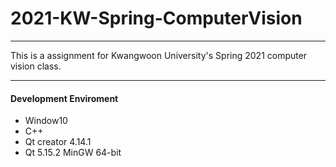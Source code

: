 # 2021-KW-Spring-ComputerVision

***
This is a assignment for Kwangwoon University's Spring 2021 computer vision class.

***
#### Development Enviroment
* Window10
* C++
* Qt creator 4.14.1
* Qt 5.15.2 MinGW 64-bit
